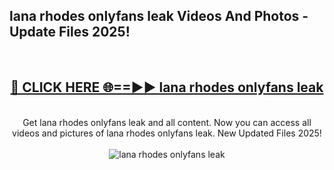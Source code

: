 <h2>lana rhodes onlyfans leak Videos And Photos - Update Files 2025!</h2>
<br>
<div align="center">
<h2><a href="https://linkcuts.com/hfmhzwbr" rel="nofollow">🔴 CLICK HERE 🌐==►► lana rhodes onlyfans leak</a></h2>
<br>
Get lana rhodes onlyfans leak and all content. Now you can access all videos and pictures of lana rhodes onlyfans leak. New Updated Files 2025!
<br>
<br>
<a href="https://linkcuts.com/hfmhzwbr" rel="nofollow" data-target="animated-image.originalLink"><img src="https://i.ibb.co.com/WyWwxjT/player-gif2.gif" alt="lana rhodes onlyfans leak" style="max-width: 100%; display: inline-block;" data-target="animated-image.originalImage"></a>
</div>
<br>